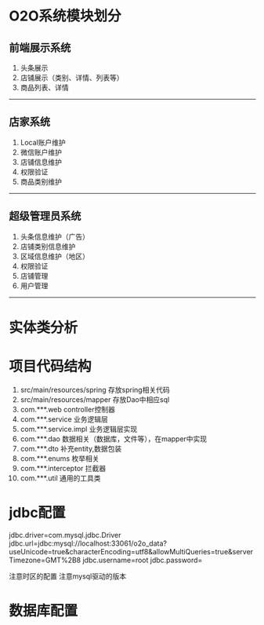 # O2O系统模块划分

## 前端展示系统
1. 头条展示  
2. 店铺展示（类别、详情、列表等）  
3. 商品列表、详情

***
## 店家系统
1. Local账户维护  
2. 微信账户维护  
3. 店铺信息维护
4. 权限验证
5. 商品类别维护

***
## 超级管理员系统
1. 头条信息维护（广告）
2. 店铺类别信息维护
3. 区域信息维护（地区）
4. 权限验证
5. 店铺管理
6. 用户管理
***

# 实体类分析



# 项目代码结构
1. src/main/resources/spring 存放spring相关代码
2. src/main/resources/mapper 存放Dao中相应sql
3. com.***.web controller控制器
4. com.***.service 业务逻辑层
5. com.***.service.impl 业务逻辑层实现
6. com.***.dao 数据相关（数据库，文件等），在mapper中实现
7. com.***.dto 补充entity,数据包装
8. com.***.enums 枚举相关
9. com.***.interceptor 拦截器
10. com.***.util 通用的工具类


# jdbc配置
jdbc.driver=com.mysql.jdbc.Driver
jdbc.url=jdbc:mysql://localhost:33061/o2o_data?useUnicode=true&characterEncoding=utf8&allowMultiQueries=true&serverTimezone=GMT%2B8
jdbc.username=root
jdbc.password=

注意时区的配置
注意mysql驱动的版本

# 数据库配置


